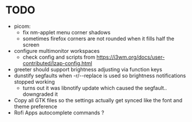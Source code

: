 # TODO
- picom:
  - fix nm-applet menu corner shadows
  - sometimes firefox corners are not rounded when it fills half the screen
- configure multimonitor workspaces
  - check config and scripts from https://i3wm.org/docs/user-contributed/lzap-config.html
- greeter should support brightness adjusting via function keys
- dunstify segfaults when -r/--replace is used so brightness notifications stopped working
  - turns out it was libnotify update which caused the segfault.. downgraded it
- Copy all GTK files so the settings actually get synced like the font and theme preference
- Rofi Apps autocomplete commands ?

